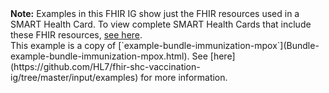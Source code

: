 <!-- This file is automatically generated by script/update-examples-->

<div class="alert alert-info"><strong>Note:</strong> Examples in this FHIR IG show just the FHIR resources used in a SMART Health Card. To view complete SMART Health Cards that include these FHIR resources, <a href="https://github.com/HL7/fhir-shc-vaccination-ig/tree/master-examples">see here</a>.</div>


<div class="alert alert-success" markdown="1">This example is a copy of [`example-bundle-immunization-mpox`](Bundle-example-bundle-immunization-mpox.html). See [here](https://github.com/HL7/fhir-shc-vaccination-ig/tree/master/input/examples) for more information.
</div>